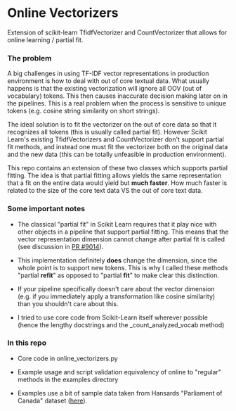 # Online Vectorizers
Extension of scikit-learn TfidfVectorizer and CountVectorizer that allows for online learning / partial fit.

### The problem
A big challenges in using TF-IDF vector representations in production environment is how to deal with out of core textual data. What usually happens is that the existing vectorization will ignore all OOV (out of vocabulary) tokens. This then causes inaccurate decision making later on in the pipelines. This is a real problem when the process is sensitive to unique tokens (e.g. cosine string similarity on short strings).


The ideal solution is to fit the vectorizer on the out of core data so that it recognizes all tokens (this is usually called partial fit). However Scikit Learn's existing TfidfVectorizers and CountVectorizer don't support partial fit methods, and instead one must fit the vectorizer both on the original data and the new data (this can be totally unfeasible in production environment).

This repo contains an extension of these two classes which supports partial fitting. The idea is that partial fitting allows yields the same representation that a fit on the entire data would yield but **much faster**. How much faster is related to the size of the core text data VS the out of core text data.

###  Some important notes

* The classical "partial fit" in Scikit Learn requires that it play nice with other objects in a pipeline that support partial fitting. This means that the vector representation dimension cannot change after partial fit is called (see discussion in [PR #9014](https://github.com/scikit-learn/scikit-learn/pull/9014/files)).

* This implementation definitely **does** change the dimension, since the whole point is to support new tokens. This is why I called these methods "partial **refit**" as opposed to "partial **fit**" to make clear this distinction.

* If your pipeline specifically doesn't care about the vector dimension (e.g. if you immediately apply a transformation like cosine similarity) than you shouldn't care about this.

* I tried to use core code from Scikit-Learn itself wherever possible (hence the lengthy docstrings and the \_count\_analyzed\_vocab method)

### In this repo

* Core code in online_vectorizers.py

* Example usage and script validation equivalency of online to "regular" methods in the examples directory

* Examples use a bit of sample data taken from Hansards "Parliament of Canada" dataset ([here](https://www.isi.edu/natural-language/download/hansard/)).